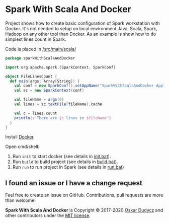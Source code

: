 # Spark With Scala And Docker

Project shows how to create basic configuration of Spark workstation with Docker. It's not needed to setup on local environment Java, Scala, Spark, Hadoop on any other tool than Docker. As an example is show how to do simplest lines count in Spark.

Code is placed in [/src/main/scala/](https://github.com/oskardudycz/SparkWithScalaAndDocker/blob/master/src/src/main/scala/FileLinesCount.scala)

```scala
package sparkWithScalaAndDocker

import org.apache.spark.{SparkContext, SparkConf}

object FileLinesCount {
  def main(args: Array[String]) {
    val conf = new SparkConf().setAppName("SparkWithScalaAndDocker Application")
    val sc = new SparkContext(conf)

    val fileName = args(0)
    val lines = sc.textFile(fileName).cache

    val c = lines.count
    println(s"There are $c lines in $fileName")
  }
}
```
Install [Docker](https://www.docker.com/get-docker)

Open cmd/shell:
1. Run `init` to start docker (see details in [init.bat](https://github.com/oskardudycz/SparkWithScalaAndDocker/blob/master/init.bat)).
2. Run `build` to build project (see details in [build.bat](https://github.com/oskardudycz/SparkWithScalaAndDocker/blob/master/build.bat)).
3. Run `run` to run project in Spark (see details in [run.bat](https://github.com/oskardudycz/SparkWithScalaAndDocker/blob/master/run.bat))


I found an issue or I have a change request
--------------------------------
Feel free to create an issue on GitHub. Contributions, pull requests are more than welcome!

**Spark With Scala And Docker** is Copyright &copy; 2017-2020 [Oskar Dudycz](http://oskar-dudycz.pl) and other contributors under the [MIT license](LICENSE).
